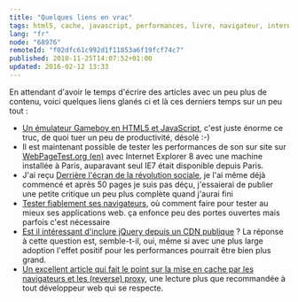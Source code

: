 ```yaml
---
title: "Quelques liens en vrac"
tags: html5, cache, javascript, performances, livre, navigateur, internet explorer, jquery
lang: "fr"
node: "68976"
remoteId: "f02dfc61c992d1f11853a6f19fcf74c7"
published: 2010-11-25T14:07:52+01:00
updated: 2016-02-12 13:33
---
```


En attendant d'avoir le temps d'écrire des articles avec un peu plus de contenu, voici quelques liens glanés ci et là ces derniers temps sur un peu tout :

* [Un émulateur Gameboy en HTML5 et JavaScript](https://sourceforge.net/projects/jsgbemu/), c'est juste énorme ce truc, de quoi tuer un peu de productivité, désolé :-)
* Il est maintenant possible de tester les performances de son sur site sur [WebPageTest.org (en)](http://www.webpagetest.org/)&nbsp;avec Internet Explorer 8 avec une machine installée à Paris, auparavant seul IE7 était disponible depuis Paris.
* J'ai reçu [Derrière l'écran de la révolution sociale](http://revolutionsociale.wordpress.com/), je l'ai même déjà commencé et après 50 pages je suis pas déçu, j'essaierai de publier une petite critique un peu plus complète quand j'aurai fini
* [Tester fiablement ses navigateurs](http://braincracking.org/2010/11/24/tester-fiablement-ses-navigateurs/), où comment faire pour tester au mieux ses applications web. ça enfonce peu des portes ouvertes mais parfois c'est nécessaire
* [Est il intéressant d'inclure jQuery depuis un CDN publique](http://encosia.com/2010/09/15/6953-reasons-why-i-still-let-google-host-jquery-for-me/) ? La réponse à cette question est, semble-t-il, oui, même si avec une plus large adoption l'effet positif pour les performances pourrait être bien plus grand.
* [Un excellent article qui fait le point sur la mise en cache par les navigateurs et les (reverse) proxy](http://www.mnot.net/cache_docs/index.fr.html), une lecture plus que recommandée à tout développeur web qui se respecte.
